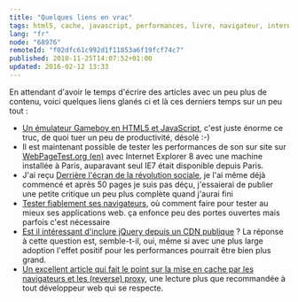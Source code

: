 ```yaml
---
title: "Quelques liens en vrac"
tags: html5, cache, javascript, performances, livre, navigateur, internet explorer, jquery
lang: "fr"
node: "68976"
remoteId: "f02dfc61c992d1f11853a6f19fcf74c7"
published: 2010-11-25T14:07:52+01:00
updated: 2016-02-12 13:33
---
```


En attendant d'avoir le temps d'écrire des articles avec un peu plus de contenu, voici quelques liens glanés ci et là ces derniers temps sur un peu tout :

* [Un émulateur Gameboy en HTML5 et JavaScript](https://sourceforge.net/projects/jsgbemu/), c'est juste énorme ce truc, de quoi tuer un peu de productivité, désolé :-)
* Il est maintenant possible de tester les performances de son sur site sur [WebPageTest.org (en)](http://www.webpagetest.org/)&nbsp;avec Internet Explorer 8 avec une machine installée à Paris, auparavant seul IE7 était disponible depuis Paris.
* J'ai reçu [Derrière l'écran de la révolution sociale](http://revolutionsociale.wordpress.com/), je l'ai même déjà commencé et après 50 pages je suis pas déçu, j'essaierai de publier une petite critique un peu plus complète quand j'aurai fini
* [Tester fiablement ses navigateurs](http://braincracking.org/2010/11/24/tester-fiablement-ses-navigateurs/), où comment faire pour tester au mieux ses applications web. ça enfonce peu des portes ouvertes mais parfois c'est nécessaire
* [Est il intéressant d'inclure jQuery depuis un CDN publique](http://encosia.com/2010/09/15/6953-reasons-why-i-still-let-google-host-jquery-for-me/) ? La réponse à cette question est, semble-t-il, oui, même si avec une plus large adoption l'effet positif pour les performances pourrait être bien plus grand.
* [Un excellent article qui fait le point sur la mise en cache par les navigateurs et les (reverse) proxy](http://www.mnot.net/cache_docs/index.fr.html), une lecture plus que recommandée à tout développeur web qui se respecte.
